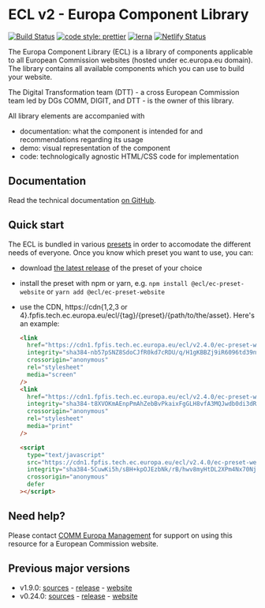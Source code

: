 # ECL v2 - Europa Component Library

[![Build Status](https://drone.fpfis.eu/api/badges/ec-europa/europa-component-library/status.svg)](https://drone.fpfis.eu/ec-europa/europa-component-library)
[![code style: prettier](https://img.shields.io/badge/code_style-prettier-ff69b4.svg?style=flat-square)](https://github.com/prettier/prettier)
[![lerna](https://img.shields.io/badge/maintained%20with-lerna-cc00ff.svg)](https://lernajs.io/)
[![Netlify Status](https://api.netlify.com/api/v1/badges/adff9a95-45f4-411e-a148-fef1211ac9ed/deploy-status)](https://app.netlify.com/sites/europa-component-library/deploys)

The Europa Component Library (ECL) is a library of components applicable to all European Commission websites (hosted under ec.europa.eu domain). The library contains all available components which you can use to build your website.

The Digital Transformation team (DTT) - a cross European Commission team led by DGs COMM, DIGIT, and DTT - is the owner of this library.

All library elements are accompanied with

- documentation: what the component is intended for and recommendations regarding its usage
- demo: visual representation of the component
- code: technologically agnostic HTML/CSS code for implementation

## Documentation

Read the technical documentation [on GitHub](docs/README.md).

## Quick start

The ECL is bundled in various [presets](docs/06-presets.md) in order to accomodate the different needs of everyone. Once you know which preset you want to use, you can:

- download [the latest release](https://github.com/ec-europa/europa-component-library/releases/latest) of the preset of your choice
- install the preset with npm or yarn, e.g. `npm install @ecl/ec-preset-website` or `yarn add @ecl/ec-preset-website`
- use the CDN, https://cdn{1,2,3 or 4}.fpfis.tech.ec.europa.eu/ecl/{tag}/{preset}/{path/to/the/asset}. Here's an example:

  ```html
  <link
    href="https://cdn1.fpfis.tech.ec.europa.eu/ecl/v2.4.0/ec-preset-website/styles/ecl-ec-preset-website.css"
    integrity="sha384-nb57pSNZ8SdoCJfR0kd7cRDU/q/H1gKBBZj9iR6096td39nw0BWHEcsb4m/ogSYz sha512-khqgwYc2DeT8mj7cxAiG7/SRMk5Zx+cW+tYrSuWCbCg5DeUEO1b6YJ1fiGQsx7Q7w7Uq9sOyUwx0L4lyRA1J7w=="
    crossorigin="anonymous"
    rel="stylesheet"
    media="screen"
  />
  <link
    href="https://cdn1.fpfis.tech.ec.europa.eu/ecl/v2.4.0/ec-preset-website/styles/ecl-ec-preset-website-print.css"
    integrity="sha384-t8XVOKmAEnpPmAhZebBvPkaixFgGLH8vfA3MQJwdb0di3dRAEnxRqoaeBkXeKcV5 sha512-aVqrEANxMFU8kViGrMZW3ALvERbe5BNg/nFp7ANPDfZKkEdBzE6F1DBTKy8w/kE7OFdO24SDTvu/UX+VY8E1Hg=="
    crossorigin="anonymous"
    rel="stylesheet"
    media="print"
  />
  ```

  ```html
  <script
    type="text/javascript"
    src="https://cdn1.fpfis.tech.ec.europa.eu/ecl/v2.4.0/ec-preset-website/scripts/ecl-ec-preset-website.js"
    integrity="sha384-5CuwKi5h/sBH+kpOJEzbNk/rB/hwv8myHtDL2XPm4Nx70NjMw0WlyInUh1mkRBcm sha512-V+e05PY3JSOMNSBSjtRH655Pq2QI806KzkIhaMLVTMs6ya920IZCRT7lxCmXMJNZK1lUeNcdH6ExRMF8EICCjQ=="
    crossorigin="anonymous"
    defer
  ></script>
  ```

## Need help?

Please contact [COMM Europa Management](mailto:Europamanagement@ec.europa.eu) for support on using this resource for a European Commission website.

## Previous major versions

- v1.9.0: [sources](https://github.com/ec-europa/europa-component-library/tree/v1) - [release](https://github.com/ec-europa/europa-component-library/releases/tag/v1.9.0) - [website](https://v1--europa-component-library.netlify.com/)
- v0.24.0: [sources](https://github.com/ec-europa/europa-component-library/tree/v0) - [release](https://github.com/ec-europa/europa-component-library/releases/tag/v0.24.0) - [website](https://v0--europa-component-library.netlify.com/)
